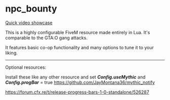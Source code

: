# npc_bounty
[Quick video showcase](https://streamable.com/sujyy9)

This is a highly configurable FiveM resource made entirely in Lua. It's comparable to the GTA:O gang attacks.

It features basic co-op functionality and many options to tune it to your liking.

---

Optional resources: 

Install these like any other resource and set ___Config.useMythic___ and ___Config.progBar___ = true
https://github.com/JayMontana36/mythic_notify

https://forum.cfx.re/t/release-progress-bars-1-0-standalone/526287


